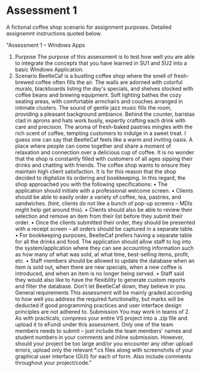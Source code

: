 # Assessment 1
A fictional coffee shop scenario for assignment purposes. Detailed assignemnt instructions quoted below.

"Assessment 1 – Windows Apps
1. Purpose
The purpose of this assessment is to test how well you are able to integrate the concepts that you
have learned in SU1 and SU2 into a basic Windows Application.
2. Scenario
BeelteCaf is a bustling coffee shop where the smell of fresh-brewed coffee often fills the air. The
walls are adorned with colorful murals, blackboards listing the day's specials, and shelves stocked
with coffee beans and brewing equipment. Soft lighting bathes the cozy seating areas, with
comfortable armchairs and couches arranged in intimate clusters. The sound of gentle jazz music fills
the room, providing a pleasant background ambiance. Behind the counter, baristas clad in aprons
and hats work busily, expertly crafting each drink with care and precision. The aroma of fresh-baked
pastries mingles with the rich scent of coffee, tempting customers to indulge in a sweet treat. I guess
one can say that BeelteCaf feels like a warm and inviting oasis. A place where people can come
together and share a moment of relaxation and connection over a delicious cup of coffee. It is no
wonder that the shop is constantly filled with customers of all ages sipping their drinks and chatting
with friends.
The coffee shop wants to ensure they maintain high client satisfaction. It is for this reason that the
shop decided to digitalize its ordering and bookkeeping. In this regard, the shop approached you
with the following specifications:
• The application should initiate with a professional welcome screen.
• Clients should be able to easily order a variety of coffee, tea, pastries, and sandwiches. (hint,
clients do not like a bunch of pop-up screens – MDIs might help get around this).
• Clients should also be able to review their selection and remove an item from their list
before they submit their order.
• Once the clients submitted their order, they should be presented with a receipt screen – all
orders should be captured in a separate table.
• For bookkeeping purposes, BeelteCaf prefers having a separate table for all the drinks and
food. The application should allow staff to log into the system/application where they can
see accounting information such as how many of what was sold, at what time, best-selling
items, profit, etc.
• Staff members should be allowed to update the database when an item is sold out, when
there are new specials, when a new coffee is introduced, and when an item is no longer
being served.
• Staff said they would also like to have the flexibility to generate custom reports and filter the
database.
Don’t let BeetleCaf down, they believe in you.
General requirements
This assessment will be mainly graded according to how well you address the required functionality,
but marks will be deducted if good programming practices and user interface design principles are
not adhered to.
Submission
You may work in teams of 2. As with practicals, compress your entire VS project into a .zip file and
upload it to eFundi under this assessment. Only one of the team members needs to submit – just
include the team members' names and student numbers in your comments and inline submission.
However, should your project be too large and/or you encounter any other upload errors, upload
only the relevant *.cs files along with screenshots of your graphical user interface (GUI) for each of
form. Also include comments throughout your project/code."
